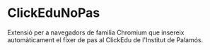 # ClickEduNoPas

Extensió per a navegadors de familia Chromium que insereix automàticament el fixer de pas al ClickEdu de l'Institut de Palamós.

